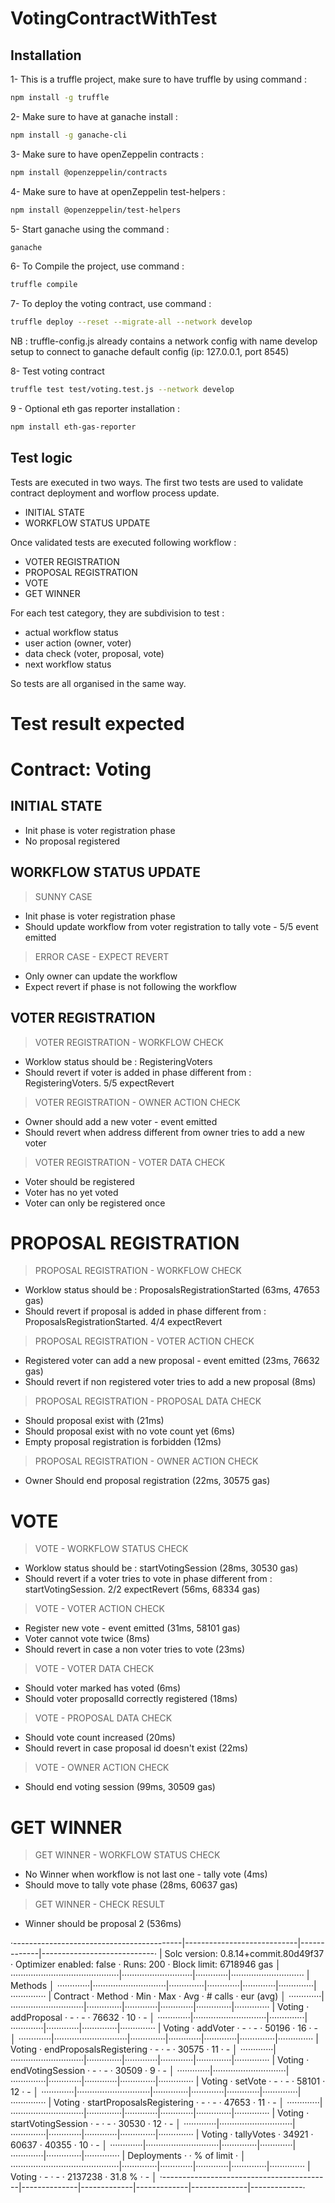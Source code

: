 # VotingContractWithTest

## Installation

1- This is a truffle project, make sure to have truffle by using command :

```sh
npm install -g truffle
```

2- Make sure to have at ganache install :

```sh
npm install -g ganache-cli
```

3- Make sure to have openZeppelin contracts :

```sh
npm install @openzeppelin/contracts
```

4- Make sure to have at openZeppelin test-helpers :

```sh
npm install @openzeppelin/test-helpers
```

5- Start ganache using the command :

```sh
ganache
```

6- To Compile the project, use command :

```sh
truffle compile
```

7- To deploy the voting contract, use command :

```sh
truffle deploy --reset --migrate-all --network develop
```

NB : truffle-config.js already contains a network config with name develop setup to connect to ganache default config (ip: 127.0.0.1, port 8545)

8- Test voting contract

```sh
truffle test test/voting.test.js --network develop
```

9 - Optional eth gas reporter installation :

```sh
npm install eth-gas-reporter
```

## Test logic

Tests are executed in two ways.
The first two tests are used to validate contract deployment and worflow process update.
- INITIAL STATE
- WORKFLOW STATUS UPDATE 

Once validated tests are executed following workflow : 
- VOTER REGISTRATION
- PROPOSAL REGISTRATION
- VOTE
- GET WINNER

For each test category, they are subdivision to test :
- actual workflow status
- user action (owner, voter)
- data check (voter, proposal, vote)
- next workflow status

So tests are all organised in the same way.

# Test result expected

# Contract: Voting

## INITIAL STATE
- Init phase is voter registration phase
- No proposal registered
## WORKFLOW STATUS UPDATE
>SUNNY CASE
- Init phase is voter registration phase
- Should update workflow from voter registration to tally vote - 5/5 event emitted
>ERROR CASE - EXPECT REVERT
- Only owner can update the workflow
- Expect revert if phase is not following the workflow
## VOTER REGISTRATION
>VOTER REGISTRATION - WORKFLOW CHECK
- Worklow status should be : RegisteringVoters
- Should revert if voter is added in phase different from : RegisteringVoters. 5/5 expectRevert
>VOTER REGISTRATION - OWNER ACTION CHECK
- Owner should add a new voter - event emitted
- Should revert when address different from owner tries to add a new voter
>VOTER REGISTRATION - VOTER DATA CHECK
- Voter should be registered 
- Voter has no yet voted 
- Voter can only be registered once
# PROPOSAL REGISTRATION
>PROPOSAL REGISTRATION - WORKFLOW CHECK
- Worklow status should be : ProposalsRegistrationStarted (63ms, 47653 gas)
- Should revert if proposal is added in phase different from : ProposalsRegistrationStarted. 4/4 expectRevert 
>PROPOSAL REGISTRATION - VOTER ACTION CHECK
- Registered voter can add a new proposal - event emitted (23ms, 76632 gas)
- Should revert if non registered voter tries to add a new proposal (8ms)
>PROPOSAL REGISTRATION - PROPOSAL DATA CHECK
- Should proposal exist with (21ms)
- Should proposal exist with no vote count yet (6ms)
- Empty proposal registration is forbidden (12ms)
>PROPOSAL REGISTRATION - OWNER ACTION CHECK
- Owner Should end proposal registration (22ms, 30575 gas)
# VOTE
>VOTE - WORKFLOW STATUS CHECK
- Worklow status should be : startVotingSession (28ms, 30530 gas)
- Should revert if a voter tries to vote in phase different from : startVotingSession. 2/2 expectRevert (56ms, 68334 gas)
>VOTE - VOTER ACTION CHECK
- Register new vote - event emitted (31ms, 58101 gas)
- Voter cannot vote twice (8ms)
- Should revert in case a non voter tries to vote (23ms)
>VOTE - VOTER DATA CHECK
- Should voter marked has voted (6ms)
- Should voter proposalId correctly registered (18ms)
>VOTE - PROPOSAL DATA CHECK
- Should vote count increased (20ms)
- Should revert in case proposal id doesn't exist (22ms)
>VOTE - OWNER ACTION CHECK
- Should end voting session (99ms, 30509 gas)
# GET WINNER
>GET WINNER - WORKFLOW STATUS CHECK
- No Winner when workflow is not last one - tally vote (4ms)
- Should move to tally vote phase (28ms, 60637 gas)
>GET WINNER - CHECK RESULT
- Winner should be proposal 2 (536ms)

·------------------------------------------|----------------------------|-------------|----------------------------·
| Solc version: 0.8.14+commit.80d49f37 · Optimizer enabled: false · Runs: 200 · Block limit: 6718946 gas │
···········································|····························|·············|·····························
| Methods │
·············|·····························|··············|·············|·············|··············|··············
| Contract · Method · Min · Max · Avg · # calls · eur (avg) │
·············|·····························|··············|·············|·············|··············|··············
| Voting · addProposal · - · - · 76632 · 10 · - │
·············|·····························|··············|·············|·············|··············|··············
| Voting · addVoter · - · - · 50196 · 16 · - │
·············|·····························|··············|·············|·············|··············|··············
| Voting · endProposalsRegistering · - · - · 30575 · 11 · - │
·············|·····························|··············|·············|·············|··············|··············
| Voting · endVotingSession · - · - · 30509 · 9 · - │
·············|·····························|··············|·············|·············|··············|··············
| Voting · setVote · - · - · 58101 · 12 · - │
·············|·····························|··············|·············|·············|··············|··············
| Voting · startProposalsRegistering · - · - · 47653 · 11 · - │
·············|·····························|··············|·············|·············|··············|··············
| Voting · startVotingSession · - · - · 30530 · 12 · - │
·············|·····························|··············|·············|·············|··············|··············
| Voting · tallyVotes · 34921 · 60637 · 40355 · 10 · - │
·············|·····························|··············|·············|·············|··············|··············
| Deployments · · % of limit · │
···········································|··············|·············|·············|··············|··············
| Voting · - · - · 2137238 · 31.8 % · - │
·------------------------------------------|--------------|-------------|-------------|--------------|-------------·

